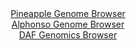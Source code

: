<div id="Pineapple_Genome_Browser" align="center">
  <a href="https://igv.org/app/?sessionURL=blob:zZNdb5swGIX_i6VUm0TAQICCVE1Jm6TfbRKRKKkqZMAQK2AT20CTKP99XrVpN53UXGya5Av7le33nOPHB9BgLgijIACWbjq6aQINiDVrZ6isCvyISixAkKFCYA1wnGGOaYJBcAAZEhKF03t1ci1lJQLDILLqlojmTBe2jkq0ZxS1Qk9YaVyyokAx40gyLowBRw0zSN50WxyjqtJVb1t3jBRJZKCiWjMqmFFhmketui_6VYpyTFmJo7IuJHkXECk9SmOqZ.hbfzHrJwkW4g7vbtKL_t1Nf24Pw9XYvVyFT9eL0F2czUhOkaw5vlh1rNFyunJiCHuLh9i5noT7bYtv95PnctOxr86GbxXhWFyYnnluO45p2SoaQlP89j.5VoOc6Pz8qb5O4BUdJVY5t.dFMxB0IO5tz88_9N0DRw0ULKkVCSBZcy8woWZDV3Mst_tjap5rEPoqHc4ICF5eNSA5SjZq.8sByF2leAECb.t3dDTAeIo5CLo.hJ7p.5bT83rQ982jdgA1L_5etKNw6nvQ6luWG2WkkArmNBK0EjqiVG.STM_3J2bJvF6dTrfZW3abxfvHej1bta7ff7oT4g9ZakC1fn8.ZfQziv4JdZ8Rosv4VNSG49GofhyXHWuwXT4z6LHpZpJZyS7dTpYfBuQou6eFkzFeIqn2q4pa_uStQZwgKlWhIYLEpCByt1A5shYE6isrbEHCCqY4BDyPv0ANaqYDv_7G0z6.Hr8D">Pineapple Genome Browser</a>
</div>
<div id="Alphonso_Genome_Browser" align="center">
  <a href="https://igv.org/app/?sessionURL=blob:zZNdT9swFIb_iyXQJqX5JAmJhKZQWihQxhqyakUoOk2cxMyxg.1.UfW_z6BNu2ESvdg0KRfO0XH8nsdPtmiJhSScoRi5puObjoMMJBu.SqHtKL6BFksUV0AlNpDAFRaYFRjFW1SBVJBNrvXORqlOxpZFVNdrgdXclJ4JLTxzBitpFry1.pxSmHMBigtpnQpYcovUy94Kz6HrTH22Z_pWCQosoF3DmeRWh1mdr_T38l.lvMaMtzhvF1SR1wC5zqMzlmYFn5JpmhQFlvIKb0blSXI1Sr56g2x2HvRn2eeLaRZMD1NSM1ALgU.S4SYIx_UpTweD.sA97U9o4oRw04jH4.zAOzscrDsisDxxQufY833XDzQawkq8_p.m1g_Zc_JnVYTeKL0Yy7Pi4laPDsO.7lqf3132B29OHqKdgSgvFtoFVDQijB3b8OzA8N2g97J0jg3bjjQfwQmK7x8MpAQU33X7_RapTaeNQRI_LV7lMRAXJRYo7kW2HTpR5PpH4ZEdRc7O2KKFoH8P7jCbRKHtJq4b5BWhSutc5pJ10gTGzGVRmfXznjRD78w9ukxTV4P8NglmXTssN6SZPp1_mSV_oGkgffjrFepR35Ppn5j3niCmmu.r291tFTSq0nii9fhqNZnPPDaajtvHzKdv_2gvgPaDU3HRgtL9uqJffxq3BEGAKV1YEknmhBK1mWqOfIVix_W0uKjglGsTkajnH2zDNhzf_vhbUG_3sPsB">Alphonso Genome Browser</a>
</div>


<div id="DAF_Genomics_Browser" align="center">
  <a href="https://igv.org/app/?sessionURL=blob:tZFra9swFIb_i6D95Jt8iWtDGF6bbKG7dMm8lJQSzuzjWKsteZI8pw357xNex2CjjEEHkpA4l_fVeQ7kG0rFBCcp8R0aOZQSi6haDCtouwbfQYuKpBU0Ci0isUKJvECSHkgFSkO.fGMqa607lbpuCZW9Qy5aVihHBQ50thK9rtGk2r4DLTwIDoNyCtGaZA0uNF0tuBIuFAUqZXtuh3y3HcAcP2PbsSVu277RbFTdGhPGWOlUYNwyXuL.L0b.g7JZ7EW2XmVj_SXeL8ppdrnIPgWzfPNqcr7J379e55P16YrtOOhe4nRxVed3H5LNlb5eFxc17_XDsv944s_rHRMnwcXpbN8xiWpKY3oWRBENPHK0SCOK3kAgRS1pSkMr9s8sPwztx2sQTcwUpGAkvbm1iJZQ3Jn0mwPR951BRRR.7UdqFhGyRElSO_G8mCaJH4Vx6CUJPVoH0svmmVnO82USe37m.xPnM7RGv2LNOEAj9GfwuUD.1tnsfwUlGuzmy9n1EG3yeHibB9mX_cvzwFMb7wlMFnnyW5WQLWgT.vF8hAKNUWuR619UguPt8Ts-">DAF Genomics Browser</a>
</div>

